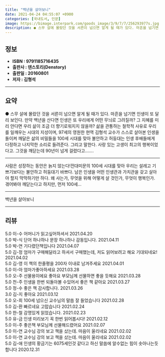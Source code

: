 ```yaml
---
title: "백년을 살아보니"
date: 2021-04-24 04:55:07 +0900
categories: [국내도서, 인문]
image: https://bimage.interpark.com/goods_image/3/9/7/7/256293977s.jpg
description: ● 스무 살에 몰랐던 것을 서른이 넘으면 알게 될 때가 있다. 마흔을 넘기면 인생이 또 달리 보인다. 만약 백년을 산다면 인생은 또 우리에게 어떤 무늬로 그려질까? 그 지혜를 미리 안다면 우리 삶이 조금 더 향기로워지지 않을까? 삶을 관통하는 철학적 사유로 우리를 일깨우는 시대의 지성
---
```


## **정보**

- **ISBN : 9791185716435**
- **출판사 : 덴스토리(Denstory)**
- **출판일 : 20160801**
- **저자 : 김형석**

------



## **요약**

●  스무 살에 몰랐던 것을 서른이 넘으면 알게 될 때가 있다. 마흔을 넘기면 인생이 또 달리 보인다. 만약 백년을 산다면 인생은 또 우리에게 어떤 무늬로 그려질까? 그 지혜를 미리 안다면 우리 삶이 조금 더 향기로워지지 않을까? 삶을 관통하는 철학적 사유로 우리를 일깨우는 시대의 지성이며, 97세의 영원한 현역 김형석 교수가 스스로 살아본 인생을 돌이켜 깨달은 삶의 비밀들을 100세 시대를 맞아 불안하고 허둥대는 인생 후배들에게 다정하고 나지막한 소리로 들려준다. 그리고 말한다. 사랑 있는 고생이 최고의 행복이었다고. 그것을 깨닫는데 90년이 넘게 걸렸다고.......

------

사람은 성장하는 동안은 늙지 않는다!전대미문의 100세 시대를 맞아 우리는 설레고 기쁘기보다는 불안하고 허둥대기 바쁘다. 남은 인생을 어떤 인생관과 가치관을 갖고 살아야 할지 막막하기만 하다. 왜 사는가, 무엇을 위해 어떻게 살 것인가, 무엇이 행복인가. 겪어봐야 깨닫는다고 하지만, 먼저 100세... 

------


백년을 살아보니 

------


## **리뷰** 

5.0 이-수 어머니가 읽고싶어하셔서 2021.04.20 <br/>5.0 박-식 단어 하나하나 문장 하나하나 감동입니다. 2021.04.11 <br/>5.0 박-연 기다렸던책입니다 2021.04.07 <br/>5.0 김-정 엄마가 구매해달라고 하셔서 구매했는데, 저도 읽어보려고 해요 기대되네요!  2021.04.02 <br/>5.0 김-영 이 책의 한줄평을 200자 이내로 남겨주세요 2021.04.01 <br/>5.0 이-아 엄마가좋아하세요 2021.03.28 <br/>5.0 오-주 선물용이에요 좋아요 부모님께 선물하면 좋을 듯해요 2021.03.28 <br/>5.0 천-주 인생을 한번 되돌아볼 수있어서 좋은 책 같아요 2021.03.27 <br/>5.0 정-수 좋은 책 감사합니다. 2021.03.26 <br/>3.0 김-지 좋아요 2021.03.12 <br/>5.0 오-희 100세 넘으신 교수님의  말씀 잘 들었습니다  2021.02.28 <br/>5.0 김-환 빠르네요 고맙습니다  2021.02.24 <br/>5.0 한-철 감명있게 읽었습니다. 2021.02.23 <br/>5.0 유-금 인생 미리보기 꼭 한번 읽어봅시다! 2021.02.12 <br/>5.0 이-주 좋은책 부모님께 선물해드렸어요 2021.02.07 <br/>5.0 이-연 교수님 강의 보고 책을 샀는데. 마음이 울리네요  2021.02.02 <br/>5.0 이-연 교수님 강의 보고 책을 샀는데. 마음이 울리네요  2021.02.02 <br/>5.0 김-애 인생의 황금기는 6075세인것 같다고 하신 말씀에 알수없는 힘이 솟아나는듯 합니다  2020.12.31 <br/>